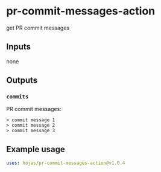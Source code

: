 # pr-commit-messages-action

get PR commit messages

## Inputs

none

## Outputs

### `commits`

PR commit messages:

```
> commit message 1
> commit message 2
> commit message 3
```

## Example usage

```yaml
uses: hojas/pr-commit-messages-action@v1.0.4
```
